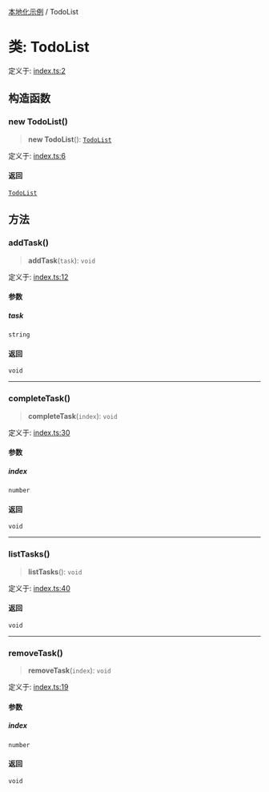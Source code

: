 [本地化示例](../README.md) / TodoList

# 类: TodoList

定义于: [index.ts:2](https://github.com/typedoc2md/typedoc-plugin-markdown-examples/blob/main/examples/localization/src/index.ts#L2)

## 构造函数

### new TodoList()

> **new TodoList**(): [`TodoList`](TodoList.md)

定义于: [index.ts:6](https://github.com/typedoc2md/typedoc-plugin-markdown-examples/blob/main/examples/localization/src/index.ts#L6)

#### 返回

[`TodoList`](TodoList.md)

## 方法

### addTask()

> **addTask**(`task`): `void`

定义于: [index.ts:12](https://github.com/typedoc2md/typedoc-plugin-markdown-examples/blob/main/examples/localization/src/index.ts#L12)

#### 参数

##### task

`string`

#### 返回

`void`

***

### completeTask()

> **completeTask**(`index`): `void`

定义于: [index.ts:30](https://github.com/typedoc2md/typedoc-plugin-markdown-examples/blob/main/examples/localization/src/index.ts#L30)

#### 参数

##### index

`number`

#### 返回

`void`

***

### listTasks()

> **listTasks**(): `void`

定义于: [index.ts:40](https://github.com/typedoc2md/typedoc-plugin-markdown-examples/blob/main/examples/localization/src/index.ts#L40)

#### 返回

`void`

***

### removeTask()

> **removeTask**(`index`): `void`

定义于: [index.ts:19](https://github.com/typedoc2md/typedoc-plugin-markdown-examples/blob/main/examples/localization/src/index.ts#L19)

#### 参数

##### index

`number`

#### 返回

`void`
